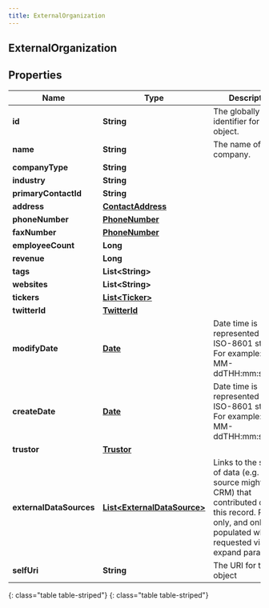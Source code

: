 ```yaml
---
title: ExternalOrganization
---
```

## ExternalOrganization


## Properties

| Name | Type | Description | Notes |
| ------------ | ------------- | ------------- | ------------- |
| **id** | **String** | The globally unique identifier for the object. |  [optional] |
| **name** | **String** | The name of the company. |  |
| **companyType** | **String** |  |  [optional] |
| **industry** | **String** |  |  [optional] |
| **primaryContactId** | **String** |  |  [optional] |
| **address** | [**ContactAddress**](ContactAddress.html) |  |  [optional] |
| **phoneNumber** | [**PhoneNumber**](PhoneNumber.html) |  |  [optional] |
| **faxNumber** | [**PhoneNumber**](PhoneNumber.html) |  |  [optional] |
| **employeeCount** | **Long** |  |  [optional] |
| **revenue** | **Long** |  |  [optional] |
| **tags** | **List&lt;String&gt;** |  |  [optional] |
| **websites** | **List&lt;String&gt;** |  |  [optional] |
| **tickers** | [**List&lt;Ticker&gt;**](Ticker.html) |  |  [optional] |
| **twitterId** | [**TwitterId**](TwitterId.html) |  |  [optional] |
| **modifyDate** | [**Date**](Date.html) | Date time is represented as an ISO-8601 string. For example: yyyy-MM-ddTHH:mm:ss.SSSZ |  [optional] |
| **createDate** | [**Date**](Date.html) | Date time is represented as an ISO-8601 string. For example: yyyy-MM-ddTHH:mm:ss.SSSZ |  [optional] |
| **trustor** | [**Trustor**](Trustor.html) |  |  [optional] |
| **externalDataSources** | [**List&lt;ExternalDataSource&gt;**](ExternalDataSource.html) | Links to the sources of data (e.g. one source might be a CRM) that contributed data to this record.  Read-only, and only populated when requested via expand param. |  [optional] |
| **selfUri** | **String** | The URI for this object |  [optional] |
{: class="table table-striped"}
{: class="table table-striped"}


